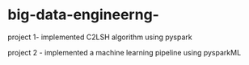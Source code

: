 # big-data-engineerng-

project 1- implemented C2LSH algorithm using pyspark

project 2 - implemented a machine learning pipeline using pysparkML
